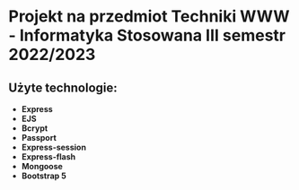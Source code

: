 # Projekt na przedmiot Techniki WWW - Informatyka Stosowana III semestr 2022/2023

## Użyte technologie:
- **Express**
- **EJS**
- **Bcrypt**
- **Passport**
- **Express-session**
- **Express-flash**
- **Mongoose**
- **Bootstrap 5**
